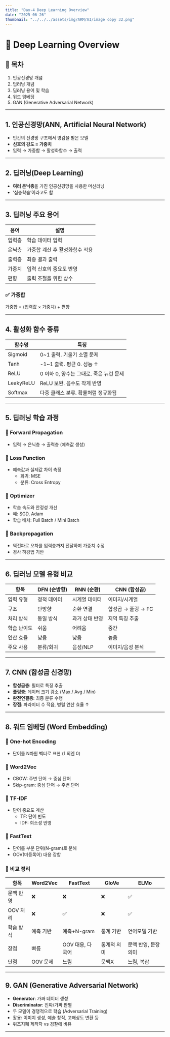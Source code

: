 ```yaml
---
title: "Day-4 Deep Learning Overview" 
date: "2025-06-26"
thumbnail: "../../../assets/img/ARM/AI/image copy 32.png"
---
```


# 🧠 Deep Learning Overview

## 📌 목차
1. 인공신경망 개념  
2. 딥러닝 개념  
3. 딥러닝 용어 및 학습  
4. 워드 임베딩  
5. GAN (Generative Adversarial Network)

---

## 1. 인공신경망(ANN, Artificial Neural Network)
- 인간의 신경망 구조에서 영감을 받은 모델
- **신호의 강도 = 가중치**  
- 입력 → 가중합 → 활성화함수 → 출력

---

## 2. 딥러닝(Deep Learning)
- **여러 은닉층**을 가진 인공신경망을 사용한 머신러닝
- ‘심층학습’이라고도 함

---

## 3. 딥러닝 주요 용어

| 용어     | 설명 |
|----------|------|
| 입력층   | 학습 데이터 입력 |
| 은닉층   | 가중합 계산 후 활성화함수 적용 |
| 출력층   | 최종 결과 출력 |
| 가중치   | 입력 신호의 중요도 반영 |
| 편향     | 출력 조절을 위한 상수 |

### ✅ 가중합
가중합 = (입력값 × 가중치) + 편향

---

## 4. 활성화 함수 종류

| 함수명      | 특징 |
|-------------|------|
| Sigmoid     | 0~1 출력. 기울기 소멸 문제 |
| Tanh        | -1~1 출력. 평균 0. 성능 ↑ |
| ReLU        | 0 이하 0, 양수는 그대로. 죽은 뉴런 문제 |
| LeakyReLU   | ReLU 보완. 음수도 작게 반영 |
| Softmax     | 다중 클래스 분류. 확률처럼 정규화됨 |

---

## 5. 딥러닝 학습 과정

### 🔸 Forward Propagation
- 입력 → 은닉층 → 출력층 (예측값 생성)

### 🔸 Loss Function
- 예측값과 실제값 차이 측정  
  - 회귀: MSE  
  - 분류: Cross Entropy

### 🔸 Optimizer
- 학습 속도와 안정성 개선  
- 예: SGD, Adam  
- 학습 배치: Full Batch / Mini Batch

### 🔸 Backpropagation
- 역전파로 오차를 입력층까지 전달하며 가중치 수정  
- 경사 하강법 기반

---

## 6. 딥러닝 모델 유형 비교

| 항목         | DFN (순방향) | RNN (순환) | CNN (합성곱) |
|--------------|--------------|------------|---------------|
| 입력 유형    | 정적 데이터  | 시계열 데이터 | 이미지/시계열 |
| 구조         | 단방향        | 순환 연결    | 합성곱 → 풀링 → FC |
| 처리 방식    | 동일 방식    | 과거 상태 반영 | 지역 특징 추출 |
| 학습 난이도  | 쉬움         | 어려움      | 중간 |
| 연산 효율    | 낮음         | 낮음        | 높음 |
| 주요 사용    | 분류/회귀    | 음성/NLP    | 이미지/음성 분석 |

---

## 7. CNN (합성곱 신경망)

- **합성곱층**: 필터로 특징 추출  
- **풀링층**: 데이터 크기 감소 (Max / Avg / Min)  
- **완전연결층**: 최종 분류 수행  
- **장점**: 파라미터 수 적음, 병렬 연산 효율 ↑

---

## 8. 워드 임베딩 (Word Embedding)

### 🔸 One-hot Encoding
- 단어를 N차원 벡터로 표현 (1 외엔 0)

### 🔸 Word2Vec
- CBOW: 주변 단어 → 중심 단어  
- Skip-gram: 중심 단어 → 주변 단어

### 🔸 TF-IDF
- 단어 중요도 계산  
  - TF: 단어 빈도  
  - IDF: 희소성 반영

### 🔸 FastText
- 단어를 부분 단위(N-gram)로 분해  
- OOV(미등록어) 대응 강함

### 🔸 비교 정리

| 항목         | Word2Vec | FastText | GloVe | ELMo |
|--------------|----------|----------|-------|------|
| 문맥 반영     | ❌       | ❌       | ❌    | ✅ |
| OOV 처리     | ❌       | ✅       | ❌    | ✅ |
| 학습 방식     | 예측 기반 | 예측+N-gram | 통계 기반 | 언어모델 기반 |
| 장점         | 빠름     | OOV 대응, 다국어 | 통계적 의미 | 문맥 반영, 문장 의미 |
| 단점         | OOV 문제 | 느림     | 문맥X | 느림, 복잡 |

---

## 9. GAN (Generative Adversarial Network)

- **Generator**: 가짜 데이터 생성  
- **Discriminator**: 진짜/가짜 판별  
- 두 모델이 경쟁적으로 학습 (Adversarial Training)  
- 활용: 이미지 생성, 예술 창작, 고해상도 변환 등  
- 위조지폐 제작자 vs 경찰에 비유

---

